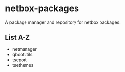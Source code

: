 # netbox-packages
A package manager and repository for netbox packages.

## List A-Z
- netmanager
- qbootutils
- tseport
- tsethemes
